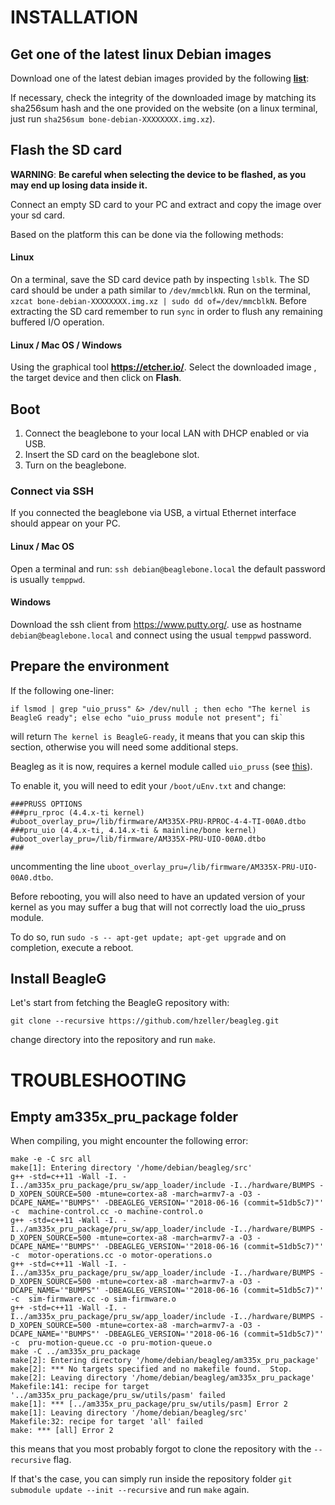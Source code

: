 

# INSTALLATION

## Get one of the latest linux Debian images

Download one of the latest debian images provided by the following [**list**](https://beagleboard.org/latest-images):

If necessary, check the integrity of the downloaded image by matching its sha256sum hash and the one provided on the website (on a linux terminal,
just run `sha256sum bone-debian-XXXXXXXX.img.xz`).


## Flash the SD card
**WARNING**: **Be careful when selecting the device to be flashed, as you may end up losing data inside it.**

Connect an empty SD card to your PC and extract and copy the image over your sd card.

Based on the platform this can be done via the following methods:

#### **Linux**
On a terminal, save the SD card device path by inspecting `lsblk`. The SD card should be under a path similar to `/dev/mmcblkN`. Run on the terminal, `xzcat bone-debian-XXXXXXXX.img.xz | sudo dd of=/dev/mmcblkN`.
Before extracting the SD card remember to run `sync` in order to flush any remaining buffered I/O operation.

#### **Linux / Mac OS / Windows**
Using the graphical tool **https://etcher.io/**. Select the downloaded image , the target device and then click on **Flash**.


## Boot

1. Connect the beaglebone to your local LAN with DHCP enabled or via USB.
2. Insert the SD card on the beaglebone slot.
3. Turn on the beaglebone.

### Connect via SSH

If you connected the beaglebone via USB, a virtual Ethernet interface should appear on your PC.


#### **Linux / Mac OS**

Open a terminal and run: `ssh debian@beaglebone.local`
the default password is usually `temppwd`.

#### **Windows**

Download the ssh client from https://www.putty.org/.
use as hostname `debian@beaglebone.local` and connect using the usual `temppwd` password.


## Prepare the environment

If the following one-liner:
```
if lsmod | grep "uio_pruss" &> /dev/null ; then echo "The kernel is BeagleG ready"; else echo "uio_pruss module not present"; fi`
```

will return `The kernel is BeagleG-ready`, it means that you can skip this section, otherwise you will need some additional steps.

Beagleg as it is now, requires a kernel module called `uio_pruss` (see [this](https://elinux.org/Ti_AM33XX_PRUSSv2#Communication)).

To enable it, you will need to edit your `/boot/uEnv.txt`
and change:

```
###PRUSS OPTIONS
###pru_rproc (4.4.x-ti kernel)
#uboot_overlay_pru=/lib/firmware/AM335X-PRU-RPROC-4-4-TI-00A0.dtbo
###pru_uio (4.4.x-ti, 4.14.x-ti & mainline/bone kernel)
#uboot_overlay_pru=/lib/firmware/AM335X-PRU-UIO-00A0.dtbo
###

```

uncommenting the line `uboot_overlay_pru=/lib/firmware/AM335X-PRU-UIO-00A0.dtbo`.

Before rebooting, you will also need to have an updated version of your kernel as you may suffer a bug that will not correctly load the uio_pruss module.

To do so, run `sudo -s -- apt-get update; apt-get upgrade` and on completion,
execute a reboot.

## Install BeagleG


Let's start from fetching the BeagleG repository with:

```
git clone --recursive https://github.com/hzeller/beagleg.git
```

change directory into the repository and run `make`.


# TROUBLESHOOTING

## Empty am335x_pru_package folder

When compiling, you might encounter the following error:
```
make -e -C src all
make[1]: Entering directory '/home/debian/beagleg/src'
g++ -std=c++11 -Wall -I. -I../am335x_pru_package/pru_sw/app_loader/include -I../hardware/BUMPS -D_XOPEN_SOURCE=500 -mtune=cortex-a8 -march=armv7-a -O3 -DCAPE_NAME='"BUMPS"' -DBEAGLEG_VERSION='"2018-06-16 (commit=51db5c7)"'   -c  machine-control.cc -o machine-control.o
g++ -std=c++11 -Wall -I. -I../am335x_pru_package/pru_sw/app_loader/include -I../hardware/BUMPS -D_XOPEN_SOURCE=500 -mtune=cortex-a8 -march=armv7-a -O3 -DCAPE_NAME='"BUMPS"' -DBEAGLEG_VERSION='"2018-06-16 (commit=51db5c7)"'   -c  motor-operations.cc -o motor-operations.o
g++ -std=c++11 -Wall -I. -I../am335x_pru_package/pru_sw/app_loader/include -I../hardware/BUMPS -D_XOPEN_SOURCE=500 -mtune=cortex-a8 -march=armv7-a -O3 -DCAPE_NAME='"BUMPS"' -DBEAGLEG_VERSION='"2018-06-16 (commit=51db5c7)"'   -c  sim-firmware.cc -o sim-firmware.o
g++ -std=c++11 -Wall -I. -I../am335x_pru_package/pru_sw/app_loader/include -I../hardware/BUMPS -D_XOPEN_SOURCE=500 -mtune=cortex-a8 -march=armv7-a -O3 -DCAPE_NAME='"BUMPS"' -DBEAGLEG_VERSION='"2018-06-16 (commit=51db5c7)"'   -c  pru-motion-queue.cc -o pru-motion-queue.o
make -C ../am335x_pru_package
make[2]: Entering directory '/home/debian/beagleg/am335x_pru_package'
make[2]: *** No targets specified and no makefile found.  Stop.
make[2]: Leaving directory '/home/debian/beagleg/am335x_pru_package'
Makefile:141: recipe for target '../am335x_pru_package/pru_sw/utils/pasm' failed
make[1]: *** [../am335x_pru_package/pru_sw/utils/pasm] Error 2
make[1]: Leaving directory '/home/debian/beagleg/src'
Makefile:32: recipe for target 'all' failed
make: *** [all] Error 2
```

this means that you most probably forgot to clone the repository with the `--recursive` flag.

If that's the case, you can simply run inside the repository folder
`git submodule update --init --recursive` and run `make` again.
